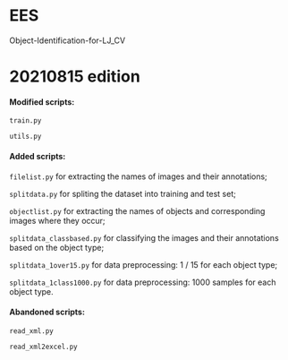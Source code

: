 # EES
Object-Identification-for-LJ_CV

# 20210815 edition
#### Modified scripts: 

`train.py` 

`utils.py`



#### Added scripts: 

`filelist.py` for extracting the names of images and their annotations; 

`splitdata.py` for spliting the dataset into training and test set;

`objectlist.py` for extracting the names of objects and corresponding images where they occur;

`splitdata_classbased.py` for classifying the images and their annotations based on the object type;

`splitdata_1over15.py` for data preprocessing: 1 / 15 for each object type;

`splitdata_1class1000.py` for data preprocessing: 1000 samples for each object type.



#### Abandoned scripts: 

`read_xml.py`

`read_xml2excel.py`
